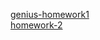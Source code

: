 [genius-homework1](https://alex-173.github.io/genius-homework1/)<br>
[homework-2](https://alex-173.github.io/genius-homework-2/)<br>
